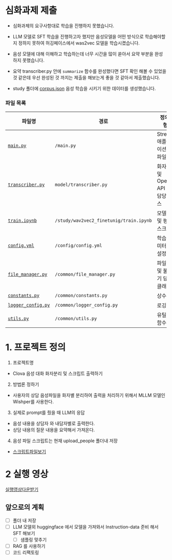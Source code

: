 # 심화과제 제출 

- 심화과제의 요구사항대로 학습을 진행하지 못했습니다. 
- LLM 모델로 SFT 학습을 진행하고자 했지만 음성모델을 어떤 방식으로 학습해야할지 정하지 못하여 허깅페이스에서 was2vec 모델을 학습시켰습니다. 

- 음성 모델에 대해 이해하고 학습하는데 너무 시간을 많이 쏟아서 요약 부분을 완성 하지 못했습니다. 
- 요약 transcriber.py 안에 `summarize` 함수를 완성했다면 SFT 확인 해볼 수 있었을 것 같은데
우선 완성된 것 까지는 제출을 해보는게 좋을 것 같아서 제출했습니다. 
- study 폴더에 [corpus.json](./study/train_file//corpus.json) 음성 학습을 시키기 위한 데이터를 생성했습니다.

### 파일 목록

| **파일명**        | **경로**                 | **정의 및 형식** |
|------------------|-----------------------|----------------|
| [`main.py`](./main.py)       | `/main.py`       | Streamlit 애플리케이션 메인 파일 |
| [`transcriber.py`](./model/transcriber.py) | `model/transcriber.py` | 화자 정리 및 OpenAI API 호출 담당 클래스 |
| [`train.ipynb`](./study/wav2vec2_finetunig/train.ipynb)       | `/study/wav2vec2_finetunig/train.ipynb`       | 모델 학습 및 평가 스크립트 |
| [`config.yml`](./config/config.yml)    | `/config/config.yml` | 학습 파라미터 및 설정 파일 |
| [`file_manager.py`](./common/file_manager.py) | `/common/file_manager.py` | 파일 저장 및 불러오기 담당 클래스 |
| [`constants.py`](./common/constants.py)   | `/common/constants.py` | 상수 정의 |
| [`logger_config.py`](./common/logger_config.py) | `/common/logger_config.py` | 로깅 설정 |
| [`utils.py`](./common/utils.py)       | `/common/utils.py`     | 유틸리티 함수 모음 |


# 1. 프로젝트 정의


1. 프로젝트명 
- Clova 음성 대화 화자분리 및 스크립트 출력하기

2. 방법론 정하기
- 사용자의 상담 음성파일을 화자별 분리하여 출력을 처리하기 위해서 MLLM 모델인 Wishper를 사용한다. 

3. 실제로 prompt를 줬을 때 LLM의 응답
- 음성 내용을 상담자 와 내담자별로 출력한다. 
- 상담 내용의 질문 내용을 요약해서 가져온다. 

4. 음성 파일 스크립트는 현재 upload_people 폴더내 저장 
- [스크립트파일보기](./upload_people/상담1/상담1.jsonl)

# 2 실행 영상 

[실행영상다운받기](./etc/실행영상.mp4)
 
## 앞으로의 계획 

- [ ] 폴더 내 저장
- [ ] LLM 모델외 huggingface 에서 모델을 가져와서 Instruction-data 준비 해서 SFT 해보기 
    - [ ] 샘플링 맞추기
- [ ] RAG 를 사용하기 
- [ ] 코드 리팩토링
